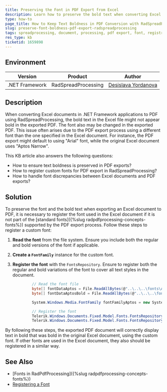 ```yaml
---
title: Preserving the Font in PDF Export from Excel
description: Learn how to preserve the bold text when converting Excel documents to PDF using RadSpreadProcessing.
type: how-to
page_title: How to Keep Text Boldness in PDF Conversion with RadSpreadProcessing
slug: preserve-font-boldness-pdf-export-radspreadprocessing
tags: spreadprocessing, document, processing, pdf export, font, registration, bold, text
res_type: kb
ticketid: 1659898
---
```


## Environment

| Version | Product | Author | 
| --- | --- | ---- | 
| .NET Framework| RadSpreadProcessing |[Desislava Yordanova](https://www.telerik.com/blogs/author/desislava-yordanova)| 

## Description

When converting Excel documents in .NET Framework applications to PDF using RadSpreadProcessing, the bold text in the Excel file might not appear bold in the exported PDF.  The font also may be changed in the exported PDF. This issue often arises due to the PDF export process using a different font than the one specified in the Excel document. For instance, the PDF export might default to using "Arial" font, while the original Excel document uses "Aptos Narrow".

This KB article also answers the following questions:
- How to ensure text boldness is preserved in PDF exports?
- How to register custom fonts for PDF export in RadSpreadProcessing?
- How to handle font discrepancies between Excel documents and PDF exports?

## Solution

To preserve the font and the bold text when exporting an Excel document to PDF, it is necessary to register the font used in the Excel document if it is not part of the [standard fonts]({%slug radpdfprocessing-concepts-fonts%}) supported by the PDF export process. Follow these steps to register a custom font:

1. **Read the font** from the file system. Ensure you include both the regular and bold versions of the font if applicable.

2. **Create a `FontFamily`** instance for the custom font.

3. **Register the font** with the `FontsRepository`. Ensure to register both the regular and bold variations of the font to cover all text styles in the document.

```csharp
            // Read the font file 
            byte[] fontDataAptos = File.ReadAllBytes(@"..\..\..\fonts\Aptos-Narrow.ttf");
            byte[] fontDataAptosBold = File.ReadAllBytes(@"..\..\..\fonts\Aptos-Narrow-Bold.ttf");

            System.Windows.Media.FontFamily fontFamilyAptos = new System.Windows.Media.FontFamily("Aptos Narrow");

            // Register the font 
            Telerik.Windows.Documents.Fixed.Model.Fonts.FontsRepository.RegisterFont(fontFamilyAptos, System.Windows.FontStyles.Normal, System.Windows.FontWeights.Normal, fontDataAptos);
            Telerik.Windows.Documents.Fixed.Model.Fonts.FontsRepository.RegisterFont(fontFamilyAptos, System.Windows.FontStyles.Normal, System.Windows.FontWeights.Bold, fontDataAptosBold);
```

By following these steps, the exported PDF document will correctly display text in bold that was bold in the original Excel document, using the custom font. If other fonts are used in the Excel document, they also should be registered in a similar way.

## See Also

- [Fonts in RadPdfProcessing]({%slug radpdfprocessing-concepts-fonts%})
- [Registering a Font](https://docs.telerik.com/devtools/document-processing/libraries/radpdfprocessing/concepts/fonts#registering-a-font)
